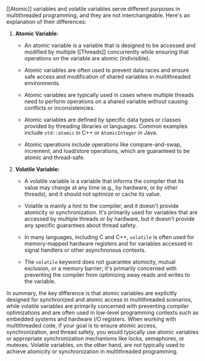 [[Atomic]] variables and volatile variables serve different purposes in multithreaded programming, and they are not interchangeable. Here's an explanation of their differences:

1. **Atomic Variable:**

   - An atomic variable is a variable that is designed to be accessed and modified by multiple [[Threads]] concurrently while ensuring that operations on the variable are atomic (indivisible).

   - Atomic variables are often used to prevent data races and ensure safe access and modification of shared variables in multithreaded environments.

   - Atomic variables are typically used in cases where multiple threads need to perform operations on a shared variable without causing conflicts or inconsistencies.

   - Atomic variables are defined by specific data types or classes provided by threading libraries or languages. Common examples include `std::atomic` in C++ or `AtomicInteger` in Java.

   - Atomic operations include operations like compare-and-swap, increment, and load/store operations, which are guaranteed to be atomic and thread-safe.

2. **Volatile Variable:**

   - A volatile variable is a variable that informs the compiler that its value may change at any time (e.g., by hardware, or by other threads), and it should not optimize or cache its value.

   - Volatile is mainly a hint to the compiler, and it doesn't provide atomicity or synchronization. It's primarily used for variables that are accessed by multiple threads or by hardware, but it doesn't provide any specific guarantees about thread safety.

   - In many languages, including C and C++, `volatile` is often used for memory-mapped hardware registers and for variables accessed in signal handlers or other asynchronous contexts.

   - The `volatile` keyword does not guarantee atomicity, mutual exclusion, or a memory barrier; it's primarily concerned with preventing the compiler from optimizing away reads and writes to the variable.

In summary, the key difference is that atomic variables are explicitly designed for synchronized and atomic access in multithreaded scenarios, while volatile variables are primarily concerned with preventing compiler optimizations and are often used in low-level programming contexts such as embedded systems and hardware I/O registers. When working with multithreaded code, if your goal is to ensure atomic access, synchronization, and thread safety, you would typically use atomic variables or appropriate synchronization mechanisms like locks, semaphores, or mutexes. Volatile variables, on the other hand, are not typically used to achieve atomicity or synchronization in multithreaded programming.